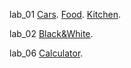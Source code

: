 lab_01
[Cars](https://dinozavr1k.github.io/frontend_labs/lab_01/cars/).
[Food](https://dinozavr1k.github.io/frontend_labs/lab_01/food/).
[Kitchen](https://dinozavr1k.github.io/frontend_labs/lab_01/kitchen/).

lab_02 [Black&White](https://dinozavr1k.github.io/frontend_labs/lab_02/black&white/).

lab_06 [Calculator](https://dinozavr1k.github.io/frontend_labs/lab_06calculator/).







